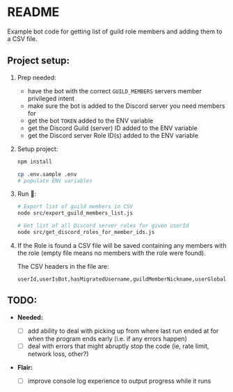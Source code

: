 # README

Example bot code for getting list of guild role members and adding them to a CSV
file.

## Project setup:

1. Prep needed:

   - have the bot with the correct `GUILD_MEMBERS` servers member privileged
     intent
   - make sure the bot is added to the Discord server you need members for
   - get the bot `TOKEN` added to the ENV variable
   - get the Discord Guild (server) ID added to the ENV variable
   - get the Discord server Role ID(s) added to the ENV variable

2. Setup project:

   ```sh
   npm install

   cp .env.sample .env
   # populate ENV variables
   ```

3. Run 🏃:

   ```sh
   # Export list of guild members in CSV
   node src/export_guild_members_list.js

   # Get list of all Discord server roles for given userId
   node src/get_discord_roles_for_member_ids.js
   ```

4. If the Role is found a CSV file will be saved containing any members with the
   role (empty file means no members with the role were found).

   The CSV headers in the file are:

   ```csv
   userId,userIsBot,hasMigratedUsername,guildMemberNickname,userGlobalName,userUsername,userDiscriminator,pendingGuildMember,guildMemberRoles
   ```

## TODO:

- **Needed:**

  - [ ] add ability to deal with picking up from where last run ended at for
        when the program ends early (i.e. if any errors happen)
  - [ ] deal with errors that might abruptly stop the code (ie, rate limit,
        network loss, other?)

- **Flair:**
  - [ ] improve console log experience to output progress while it runs
